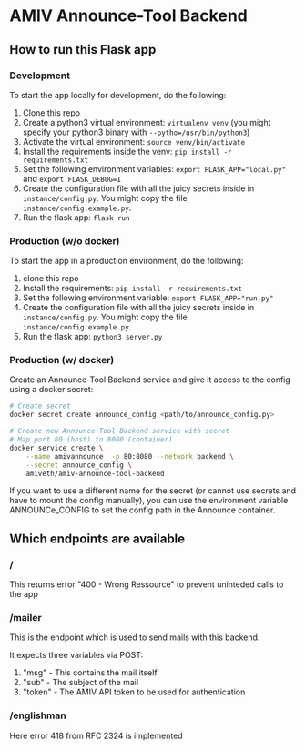 # AMIV Announce-Tool Backend

## How to run this Flask app

### Development

To start the app locally for development, do the following:

1. Clone this repo
2. Create a python3 virtual environment: `virtualenv venv` (you might specify your python3 binary with `--pytho=/usr/bin/python3`)
3. Activate the virtual environment: `source venv/bin/activate`
4. Install the requirements inside the venv: `pip install -r requirements.txt`
5. Set the following environment variables: `export FLASK_APP="local.py"` and `export FLASK_DEBUG=1`
6. Create the configuration file with all the juicy secrets inside in `instance/config.py`. You might copy the file `instance/config.example.py`.
7. Run the flask app: `flask run`

### Production (w/o docker)

To start the app in a production environment, do the following:

1. clone this repo
2. Install the requirements: `pip install -r requirements.txt`
3. Set the following environment variable: `export FLASK_APP="run.py"`
4. Create the configuration file with all the juicy secrets inside in `instance/config.py`. You might copy the file `instance/config.example.py`.
5. Run the flask app: `python3 server.py`

### Production (w/ docker)

Create an Announce-Tool Backend service and give it access to the config using a docker secret:

```bash
# Create secret
docker secret create announce_config <path/to/announce_config.py>

# Create new Announce-Tool Backend service with secret
# Map port 80 (host) to 8080 (container)
docker service create \
    --name amivannounce  -p 80:8080 --network backend \
    --secret announce_config \
    amiveth/amiv-announce-tool-backend
```

If you want to use a different name for the secret (or cannot use secrets and have to mount the config manually), you can use the environment variable ANNOUNCe_CONFIG to set the config path in the Announce container.

## Which endpoints are available

### /

This returns error "400 - Wrong Ressource" to prevent uninteded calls to the app

### /mailer

This is the endpoint which is used to send mails with this backend.

It expects three variables via POST:

1. "msg" - This contains the mail itself
2. "sub" - The subject of the mail
3. "token" - The AMIV API token to be used for authentication

### /englishman

Here error 418 from RFC 2324 is implemented
